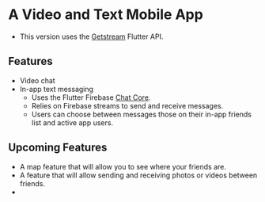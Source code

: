 # A Video and Text Mobile App

- This version uses the [Getstream](https://pub.dev/packages/stream_video_flutter) Flutter API.  

## Features
  - Video chat
  - In-app text messaging
    - Uses the Flutter Firebase [Chat Core](https://pub.dev/packages/flutter_firebase_chat_core).
    - Relies on Firebase streams to send and receive messages.
    - Users can choose between messages those on their in-app friends list and active app users.





## Upcoming Features
  - A map feature that will allow you to see where your friends are.
  - A feature that will allow sending and receiving photos or videos between friends.
  - 


